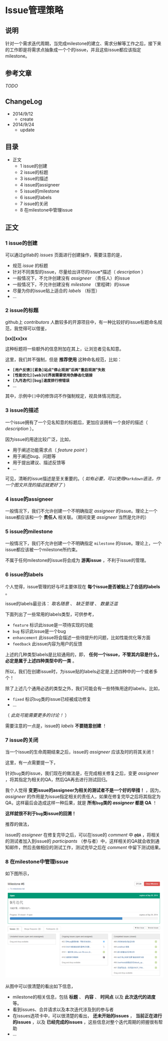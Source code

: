 # Issue管理策略

## 说明

针对一个需求迭代周期，当完成milestone的建立、需求分解等工作之后，接下来的工作即是将需求点抽象成一个个的issue，并且这些issue都应该指定milestone。

## 参考文章

*TODO*

## ChangeLog

- 2014/9/12
    - create
- 2014/9/24
    - update

## 目录

- 正文
    - 1 issue的创建
    - 2 issue的标题
    - 3 issue的描述
    - 4 issue的assigneer
    - 5 issue的milestone
    - 6 issue的labels
    - 7 issue的关闭
    - 8 在milestone中管理issue

## 正文

### 1 issue的创建

可以通过gitlab的 *issues* 页面进行创建操作，需要注意的是，

- 规范 *issue* 的标题
- 针对不同类型的issue，尽量给出详尽的issue*描述（ *description* ）
- 一般情况下，不允许创建没有 *assigneer* （责任人）的issue
- 一般情况下，不允许创建没有 *milestone* （里程碑）的issue
- 尽量为你的issue贴上适合的 *labels* （标签）
- ...

### 2 issue的标题

github上 *contributors* 人数较多的开源项目中，有一种比较好的issue标题命名规范，我觉得可以借鉴，

**[xx][xx]xx**

这种标题将一些额外的信息附加在其上，让浏览者见名知意。

这里，我们并不强制，但是 **推荐使用** 这种命名规范，比如：

- **`[用户反馈][紧急]站点“停止观测”后再“重启观测”失败`**
- **`[性能优化][web]UI界面需要使用伪静态化链接`**
- **`[九月迭代][bug]速度排行榜错误`**
- ...

其中，示例中`[]`中的修饰词不作强制规定，视具体情况而定。

### 3 issue的描述

一个issue拥有了一个见名知意的标题后，更加应该拥有一个良好的描述（ *description* ）。

因为issue的用途比较广泛，比如，

- 用于阐述功能需求点（ *feature point* ）
- 用于阐述bug、问题等
- 用于提出建议、描述反馈等
- ...

可见，清晰的issue描述是至关重要的。（ *如有必要，可以使用`Markdown`语法，作一个图文并茂的描述就更好了* ）

### 4 issue的assigneer

一般情况下，我们不允许创建一个不明确指定 *assigneer* 的issue。理论上一个issue都应该和一个 **责任人** 相关联。（期间变更 *assigneer* 当然是允许的）

### 5 issue的milestone

一般情况下，我们不允许创建一个不明确指定 `milestone` 的issue。理论上，一个issue都应该被一个milestone所约束。

不属于任何milestone的issue将会成为 **游离issue** ，不利于issue的管理。

### 6 issue的labels

个人觉得，issue管理的好与坏主要体现在 **每个issue是否被贴上了合适的labels** 。

issue的labels最忌讳： *取名随意* 、 *缺乏管理* 、 *数量泛滥*

下面列出了一些常用的labels类型，可供参考，

- `feature` 标识此issue是一项待实现的功能
- `bug` 标识此issue是一个bug
- `enhancement` 此issue将会描述一些待提升的问题，比如性能优化等方面
- `feedback` 此issue内容为用户的反馈

上述的几种类型labels是比较通用的，即， **任何一个issue，不管其内容是什么，必定是属于上述四种类型中的一类** 。

所以，我们在创建issue时，为issue贴的labels必定是上述四种中的一个或者多个！

除了上述几个通用必选的类型之外，我们可能会有一些特殊用途的labels，比如，

- `fixed` 标识`bug`类的issue已经被成功修复
- ...

（ *此处可能需要更多的讨论！* ）

需要注意的一点是，issue的 *labels*  **不要随意创建** ！

### 7 issue的关闭

当一个issue的生命周期结束之后，issue的 *assigneer* 应该及时的将其关闭！

这里，有一点需要提一下，

针对`bug`类的issue，我们现在的做法是，在完成相关修复之后，变更 *assigneer* ，将其指定为相关的QA，然后QA再去进行测试回归。

我个人觉得 **变更issue的assigneer为相关的测试者不是一个好的举措！** ，因为， *assigneer* 的作用是为issue指定相关的责任人，如果在修复完毕之后将其指定为QA，这样最后会造成这样一种后果，就是 **所有`bug`类的 *assigneer* 都是 QA** ！

**这样就很不利于`bug`类issue的回溯！**

推荐的做法，

issue的 *assigneer* 在修复完毕之后，可以在issue的 *comment* 中 **`@QA`** ，将相关的测试者加入到issue的 *participants* （参与者）中，这样相关的QA就会收到通知邮件，然后去做相应的测试工作，测试完毕之后在 *comment* 中留下测试结果。

### 8 在milestone中管理issue

如下图所示，

![](assets/issue-management/issues-in-milestone.png)

从图中可以很清楚的看出如下信息，

- milestone的相关信息，包括 **标题** 、 **内容** 、 **时间点** 以及 **此次迭代的进度** 等。
- 看到issues、合并请求以及本次迭代涉及到的参与者
- 在issues选项卡中，可以很清楚的看出， **还未开始的issues** ， **当前正在进行的issues** ，以及 **已经完成的issues** ，这些信息对整个迭代周期的把握很有帮助
- ...



